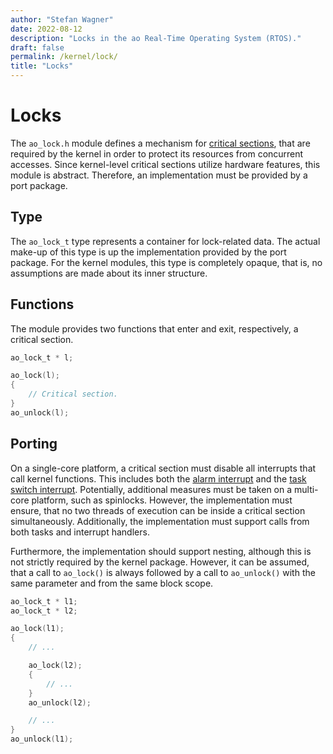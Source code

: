 ```yaml
---
author: "Stefan Wagner"
date: 2022-08-12
description: "Locks in the ao Real-Time Operating System (RTOS)."
draft: false
permalink: /kernel/lock/
title: "Locks"
---
```


# Locks

The `ao_lock.h` module defines a mechanism for [critical sections](https://en.wikipedia.org/wiki/Critical_section), that are required by the kernel in order to protect its resources from concurrent accesses. Since kernel-level critical sections utilize hardware features, this module is abstract. Therefore, an implementation must be provided by a port package. 

## Type

The `ao_lock_t` type represents a container for lock-related data. The actual make-up of this type is up the implementation provided by the port package. For the kernel modules, this type is completely opaque, that is, no assumptions are made about its inner structure.

## Functions

The module provides two functions that enter and exit, respectively, a critical section.

```c
ao_lock_t * l;
```

```c
ao_lock(l);
{
    // Critical section.
}
ao_unlock(l);
```

## Porting

On a single-core platform, a critical section must disable all interrupts that call kernel functions. This includes both the [alarm interrupt](ir_alarm.md) and the [task switch interrupt](ir_task.md). Potentially, additional measures must be taken on a multi-core platform, such as spinlocks. However, the implementation must ensure, that no two threads of execution can be inside a critical section simultaneously. Additionally, the implementation must support calls from both tasks and interrupt handlers.

Furthermore, the implementation should support nesting, although this is not strictly required by the kernel package. However, it can be assumed, that a call to `ao_lock()` is always followed by a call to `ao_unlock()` with the same parameter and from the same block scope. 

```c
ao_lock_t * l1;
ao_lock_t * l2;
```

```c
ao_lock(l1);
{
    // ...

    ao_lock(l2);
    {
        // ...
    }
    ao_unlock(l2);

    // ...
}
ao_unlock(l1);
```
